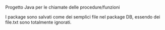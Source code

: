 Progetto Java per le chiamate delle procedure/funzioni

I package sono salvati come dei semplici file nel package DB, essendo dei file.txt sono totalmente ignorati. 
